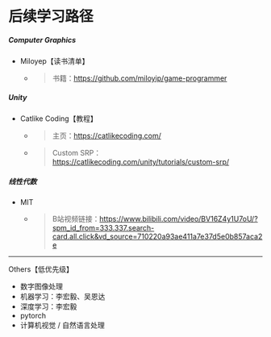 # 后续学习路径

##### Computer Graphics

- Miloyep【读书清单】

  - > 书籍：https://github.com/miloyip/game-programmer

##### Unity

- Catlike Coding【教程】

  - > 主页：https://catlikecoding.com/

  - > Custom SRP：https://catlikecoding.com/unity/tutorials/custom-srp/

##### 线性代数

- MIT

  - > B站视频链接：https://www.bilibili.com/video/BV16Z4y1U7oU/?spm_id_from=333.337.search-card.all.click&vd_source=710220a93ae411a7e37d5e0b857aca2e

-------

Others【低优先级】

- 数字图像处理
- 机器学习：李宏毅、吴恩达
- 深度学习：李宏毅
- pytorch
- 计算机视觉 / 自然语言处理